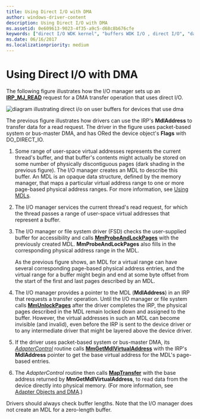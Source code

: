 ```yaml
---
title: Using Direct I/O with DMA
author: windows-driver-content
description: Using Direct I/O with DMA
ms.assetid: 0e609613-9023-4f35-a9c5-d68c8b676cfe
keywords: ["direct I/O WDK kernel", "buffers WDK I/O , direct I/O", "data buffers WDK I/O , direct I/O", "I/O WDK kernel , direct I/O", "DMA transfers WDK kernel , direct I/O"]
ms.date: 06/16/2017
ms.localizationpriority: medium
---
```


# Using Direct I/O with DMA





The following figure illustrates how the I/O manager sets up an [**IRP\_MJ\_READ**](https://msdn.microsoft.com/library/windows/hardware/ff550794) request for a DMA transfer operation that uses direct I/O.

![diagram illustrating direct i/o on user buffers for devices that use dma](images/3mdldrct.png)

The previous figure illustrates how drivers can use the IRP's **MdlAddress** to transfer data for a read request. The driver in the figure uses packet-based system or bus-master DMA, and has ORed the device object's **Flags** with DO\_DIRECT\_IO.

1.  Some range of user-space virtual addresses represents the current thread's buffer, and that buffer's contents might actually be stored on some number of physically discontiguous pages (dark shading in the previous figure). The I/O manager creates an MDL to describe this buffer. An MDL is an opaque data structure, defined by the memory manager, that maps a particular virtual address range to one or more page-based physical address ranges. For more information, see [Using MDLs](using-mdls.md).

2.  The I/O manager services the current thread's read request, for which the thread passes a range of user-space virtual addresses that represent a buffer.

3.  The I/O manager or file system driver (FSD) checks the user-supplied buffer for accessibility and calls [**MmProbeAndLockPages**](https://msdn.microsoft.com/library/windows/hardware/ff554664) with the previously created MDL. **MmProbeAndLockPages** also fills in the corresponding physical address range in the MDL.

    As the previous figure shows, an MDL for a virtual range can have several corresponding page-based physical address entries, and the virtual range for a buffer might begin and end at some byte offset from the start of the first and last pages described by an MDL.

4.  The I/O manager provides a pointer to the MDL (**MdlAddress**) in an IRP that requests a transfer operation. Until the I/O manager or file system calls [**MmUnlockPages**](https://msdn.microsoft.com/library/windows/hardware/ff556381) after the driver completes the IRP, the physical pages described in the MDL remain locked down and assigned to the buffer. However, the virtual addresses in such an MDL can become invisible (and invalid), even before the IRP is sent to the device driver or to any intermediate driver that might be layered above the device driver.

5.  If the driver uses packet-based system or bus-master DMA, its [*AdapterControl*](https://msdn.microsoft.com/library/windows/hardware/ff540504) routine calls [**MmGetMdlVirtualAddress**](https://msdn.microsoft.com/library/windows/hardware/ff554539) with the IRP's **MdlAddress** pointer to get the base virtual address for the MDL's page-based entries.

6.  The *AdapterControl* routine then calls [**MapTransfer**](https://msdn.microsoft.com/library/windows/hardware/ff554402) with the base address returned by **MmGetMdlVirtualAddress**, to read data from the device directly into physical memory. (For more information, see [Adapter Objects and DMA](adapter-objects-and-dma.md).)

Drivers should always check buffer lengths. Note that the I/O manager does not create an MDL for a zero-length buffer.

 

 




